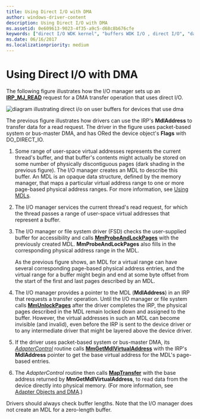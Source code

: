 ```yaml
---
title: Using Direct I/O with DMA
author: windows-driver-content
description: Using Direct I/O with DMA
ms.assetid: 0e609613-9023-4f35-a9c5-d68c8b676cfe
keywords: ["direct I/O WDK kernel", "buffers WDK I/O , direct I/O", "data buffers WDK I/O , direct I/O", "I/O WDK kernel , direct I/O", "DMA transfers WDK kernel , direct I/O"]
ms.date: 06/16/2017
ms.localizationpriority: medium
---
```


# Using Direct I/O with DMA





The following figure illustrates how the I/O manager sets up an [**IRP\_MJ\_READ**](https://msdn.microsoft.com/library/windows/hardware/ff550794) request for a DMA transfer operation that uses direct I/O.

![diagram illustrating direct i/o on user buffers for devices that use dma](images/3mdldrct.png)

The previous figure illustrates how drivers can use the IRP's **MdlAddress** to transfer data for a read request. The driver in the figure uses packet-based system or bus-master DMA, and has ORed the device object's **Flags** with DO\_DIRECT\_IO.

1.  Some range of user-space virtual addresses represents the current thread's buffer, and that buffer's contents might actually be stored on some number of physically discontiguous pages (dark shading in the previous figure). The I/O manager creates an MDL to describe this buffer. An MDL is an opaque data structure, defined by the memory manager, that maps a particular virtual address range to one or more page-based physical address ranges. For more information, see [Using MDLs](using-mdls.md).

2.  The I/O manager services the current thread's read request, for which the thread passes a range of user-space virtual addresses that represent a buffer.

3.  The I/O manager or file system driver (FSD) checks the user-supplied buffer for accessibility and calls [**MmProbeAndLockPages**](https://msdn.microsoft.com/library/windows/hardware/ff554664) with the previously created MDL. **MmProbeAndLockPages** also fills in the corresponding physical address range in the MDL.

    As the previous figure shows, an MDL for a virtual range can have several corresponding page-based physical address entries, and the virtual range for a buffer might begin and end at some byte offset from the start of the first and last pages described by an MDL.

4.  The I/O manager provides a pointer to the MDL (**MdlAddress**) in an IRP that requests a transfer operation. Until the I/O manager or file system calls [**MmUnlockPages**](https://msdn.microsoft.com/library/windows/hardware/ff556381) after the driver completes the IRP, the physical pages described in the MDL remain locked down and assigned to the buffer. However, the virtual addresses in such an MDL can become invisible (and invalid), even before the IRP is sent to the device driver or to any intermediate driver that might be layered above the device driver.

5.  If the driver uses packet-based system or bus-master DMA, its [*AdapterControl*](https://msdn.microsoft.com/library/windows/hardware/ff540504) routine calls [**MmGetMdlVirtualAddress**](https://msdn.microsoft.com/library/windows/hardware/ff554539) with the IRP's **MdlAddress** pointer to get the base virtual address for the MDL's page-based entries.

6.  The *AdapterControl* routine then calls [**MapTransfer**](https://msdn.microsoft.com/library/windows/hardware/ff554402) with the base address returned by **MmGetMdlVirtualAddress**, to read data from the device directly into physical memory. (For more information, see [Adapter Objects and DMA](adapter-objects-and-dma.md).)

Drivers should always check buffer lengths. Note that the I/O manager does not create an MDL for a zero-length buffer.

 

 




